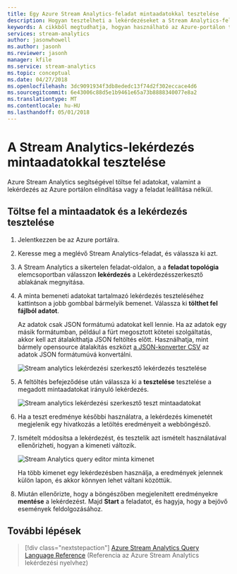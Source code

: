 ```yaml
---
title: Egy Azure Stream Analytics-feladat mintaadatokkal tesztelése
description: Hogyan tesztelheti a lekérdezéseket a Stream Analytics-feladatok.
keywords: A cikkből megtudhatja, hogyan használható az Azure-portálon tesztelése egy Azure Stream Analytics-feladat, a minta bemenet, és töltse fel a mintaadatokat.
services: stream-analytics
author: jasonwhowell
ms.author: jasonh
ms.reviewer: jasonh
manager: kfile
ms.service: stream-analytics
ms.topic: conceptual
ms.date: 04/27/2018
ms.openlocfilehash: 3dc9091934f3db8ededc13f74d2f302eccace4d6
ms.sourcegitcommit: 6e43006c88d5e1b9461e65a73b8888340077e8a2
ms.translationtype: MT
ms.contentlocale: hu-HU
ms.lasthandoff: 05/01/2018
---
```

# <a name="test-a-stream-analytics-query-with-sample-data"></a>A Stream Analytics-lekérdezés mintaadatokkal tesztelése

Azure Stream Analytics segítségével töltse fel adatokat, valamint a lekérdezés az Azure portálon elindítása vagy a feladat leállítása nélkül.

## <a name="upload-sample-data-and-test-the-query"></a>Töltse fel a mintaadatok és a lekérdezés tesztelése

1. Jelentkezzen be az Azure portálra. 

2. Keresse meg a meglévő Stream Analytics-feladat, és válassza ki azt.

3. A Stream Analytics a sikertelen feladat-oldalon, a a **feladat topológia** elemcsoportban válasszon **lekérdezés** a Lekérdezésszerkesztő ablakának megnyitása. 

4. A minta bemeneti adatokat tartalmazó lekérdezés teszteléséhez kattintson a jobb gombbal bármelyik bemenet.  Válassza ki **tölthet fel fájlból adatot**.

   Az adatok csak JSON formátumú adatokat kell lennie. Ha az adatok egy másik formátumban, például a fürt megosztott kötetei szolgáltatás, akkor kell azt átalakíthatja JSON feltöltés előtt. Használhatja, mint bármely opensource átalakítás eszközt [a JSON-konverter CSV](http://www.convertcsv.com/csv-to-json.htm) az adatok JSON formátumúvá konvertálni.

    ![Stream analytics lekérdezési szerkesztő lekérdezés tesztelése](media/stream-analytics-test-query/stream-analytics-test-query-editor-upload.png)

5. A feltöltés befejeződése után válassza ki a **tesztelése** tesztelése a megadott mintaadatokat irányuló lekérdezés.

    ![Stream analytics lekérdezési szerkesztő teszt mintaadatokat](media/stream-analytics-test-query/stream-analytics-test-query-editor-test.png)

6. Ha a teszt eredménye későbbi használatra, a lekérdezés kimenetét megjelenik egy hivatkozás a letöltés eredményeit a webböngésző. 

7. Ismételt módosítsa a lekérdezést, és tesztelik azt ismételt használatával ellenőrizheti, hogyan a kimeneti változik.

   ![Stream Analytics query editor minta kimenet](media/stream-analytics-test-query/stream-analytics-test-query-editor-samples-output.png)

   Ha több kimenet egy lekérdezésben használja, a eredmények jelennek külön lapon, és akkor könnyen lehet váltani közöttük.

8. Miután ellenőrizte, hogy a böngészőben megjelenített eredményekre **mentése** a lekérdezést. Majd **Start** a feladatot, és hagyja, hogy a bejövő események feldolgozásához.

## <a name="next-steps"></a>További lépések
> [!div class="nextstepaction"]
> [Azure Stream Analytics Query Language Reference](https://msdn.microsoft.com/library/azure/dn834998.aspx) (Referencia az Azure Stream Analytics lekérdezési nyelvhez)
